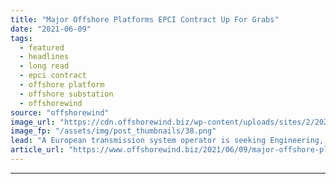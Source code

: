 ```yaml
---
title: "Major Offshore Platforms EPCI Contract Up For Grabs"
date: "2021-06-09"
tags: 
  - featured
  - headlines
  - long read
  - epci contract
  - offshore platform
  - offshore substation
  - offshorewind
source: "offshorewind"
image_url: "https://cdn.offshorewind.biz/wp-content/uploads/sites/2/2021/06/09105504/Major-offshore-platforms-EPCI-contract-up-for-grabs.png"
image_fp: "/assets/img/post_thumbnails/38.png"
lead: "A European transmission system operator is seeking Engineering, Procurement, Construction, and Installation (EPCI) services"
article_url: "https://www.offshorewind.biz/2021/06/09/major-offshore-platforms-epci-contract-up-for-grabs/"
---
```


---
